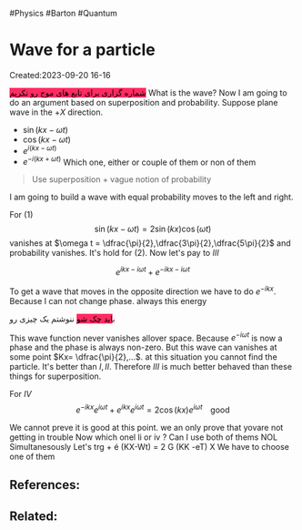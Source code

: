 #Physics #Barton #Quantum 
# Wave for a particle
Created:2023-09-20 16-16

<mark style="background: #FF2C61;">شماره گزاری برای تابع های موج رو نکرپم</mark>
What is the wave? Now I am going to do an argument based on superposition and probability. Suppose plane wave in the $+X$ direction.

- $\sin(kx-\omega t)$
- $\cos(kx-\omega t)$
- $e^{i(kx-\omega t)}$
- $e^{-i(kx+\omega t)}$
Which one, either or couple of them or non of them
> Use superposition + vague notion of probability

I am going to build a wave with equal probability moves to the left and right.

For $(1)$
$$\sin(kx-\omega t)= 2\sin(kx)\cos(\omega t)$$
vanishes at $\omega t = \dfrac{\pi}{2},\dfrac{3\pi}{2},\dfrac{5\pi}{2}$ and probability vanishes. It's hold for $(2)$.
Now let's pay to $III$

$$e^{ikx-i\omega t}+e^{-ikx-i\omega t}$$

To get a wave that moves in the opposite direction we have to do $e^{-ikx}$. Because I can not change phase. always this energy 

ب<mark style="background: #FF2C61;">اید چک شو</mark> ننوشتم یک چیزی رو

This wave function never vanishes allover space. Because $e^{-i \omega t}$ is now a phase and the phase is always non-zero. But this wave can vanishes at some point $Kx= \dfrac{\pi}{2},...$.  at this situation you cannot find the particle. It's better than $I,II$. Therefore $III$ is much better behaved than these things for superposition.


For $IV$
$$e^{-ikx}e^{i\omega t}+e^{ikx}e^{i\omega t}=2\cos(kx)e^{i\omega t}\;\;\;\; \text{good}$$


We cannot preve it is good at this point. we an only prove that yovare not getting in trouble
Now which onel li or iv ?
Can I use both of thems
NOL
Simultanesously
Let's trg + é (KX-Wt) = 2 G (KK -eT)
X
We have to choose one of them





## References:

## Related: